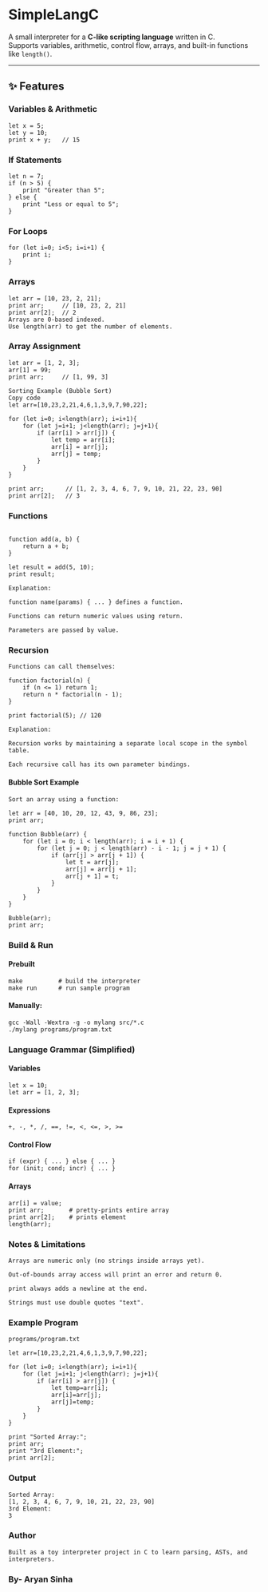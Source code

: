 # SimpleLangC

A small interpreter for a **C-like scripting language** written in C.  
Supports variables, arithmetic, control flow, arrays, and built-in functions like `length()`.

---

## ✨ Features

### Variables & Arithmetic
```text
let x = 5;
let y = 10;
print x + y;   // 15
```
### If Statements
```text
let n = 7;
if (n > 5) {
    print "Greater than 5";
} else {
    print "Less or equal to 5";
}
```

### For Loops
```text
for (let i=0; i<5; i=i+1) {
    print i;
}
```

### Arrays
```text
let arr = [10, 23, 2, 21];
print arr;     // [10, 23, 2, 21]
print arr[2];  // 2
Arrays are 0-based indexed.
Use length(arr) to get the number of elements.
```
### Array Assignment
```text
let arr = [1, 2, 3];
arr[1] = 99;
print arr;     // [1, 99, 3]

Sorting Example (Bubble Sort)
Copy code
let arr=[10,23,2,21,4,6,1,3,9,7,90,22];

for (let i=0; i<length(arr); i=i+1){
    for (let j=i+1; j<length(arr); j=j+1){
        if (arr[i] > arr[j]) {
            let temp = arr[i];
            arr[i] = arr[j];
            arr[j] = temp;
        }
    }
}

print arr;      // [1, 2, 3, 4, 6, 7, 9, 10, 21, 22, 23, 90]
print arr[2];   // 3
```
### Functions
```text

function add(a, b) {
    return a + b;
}

let result = add(5, 10);
print result;
```
```text
Explanation:

function name(params) { ... } defines a function.

Functions can return numeric values using return.

Parameters are passed by value.
```

### Recursion
```text
Functions can call themselves:

function factorial(n) {
    if (n <= 1) return 1;
    return n * factorial(n - 1);
}

print factorial(5); // 120
```
```text
Explanation:

Recursion works by maintaining a separate local scope in the symbol table.

Each recursive call has its own parameter bindings.
```

#### Bubble Sort Example
```text
Sort an array using a function:

let arr = [40, 10, 20, 12, 43, 9, 86, 23];
print arr;

function Bubble(arr) {
    for (let i = 0; i < length(arr); i = i + 1) {
        for (let j = 0; j < length(arr) - i - 1; j = j + 1) {
            if (arr[j] > arr[j + 1]) {
                let t = arr[j];
                arr[j] = arr[j + 1];
                arr[j + 1] = t;
            }
        }
    }
}

Bubble(arr);
print arr;
```
### Build & Run

#### Prebuilt
```text
make          # build the interpreter
make run      # run sample program
```
#### Manually:
```text
gcc -Wall -Wextra -g -o mylang src/*.c
./mylang programs/program.txt
```
### Language Grammar (Simplified)
#### Variables
```text
let x = 10;
let arr = [1, 2, 3];
```
#### Expressions
```text
+, -, *, /, ==, !=, <, <=, >, >=
```
#### Control Flow
```text
if (expr) { ... } else { ... }
for (init; cond; incr) { ... }
```
#### Arrays
```text
arr[i] = value;
print arr;       # pretty-prints entire array
print arr[2];    # prints element
length(arr);
```

### Notes & Limitations
```text
Arrays are numeric only (no strings inside arrays yet).

Out-of-bounds array access will print an error and return 0.

print always adds a newline at the end.

Strings must use double quotes "text".
```

### Example Program
```text
programs/program.txt

let arr=[10,23,2,21,4,6,1,3,9,7,90,22];

for (let i=0; i<length(arr); i=i+1){
    for (let j=i+1; j<length(arr); j=j+1){
        if (arr[i] > arr[j]) {
            let temp=arr[i];
            arr[i]=arr[j];
            arr[j]=temp;
        }
    }
}

print "Sorted Array:";
print arr;
print "3rd Element:";
print arr[2];
```
### Output
```text
Sorted Array:
[1, 2, 3, 4, 6, 7, 9, 10, 21, 22, 23, 90]
3rd Element:
3
```
### Author
```text
Built as a toy interpreter project in C to learn parsing, ASTs, and interpreters.
```
### By- Aryan Sinha